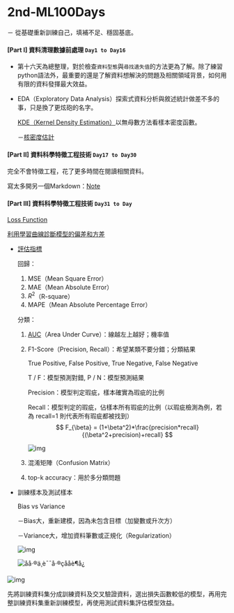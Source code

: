 

# 2nd-ML100Days

－ 從基礎重新訓練自己，填補不足、穩固基底。

#### [Part I] 資料清理數據前處理 `Day1 to Day16`

* 第十六天為總整理，對於檢查`資料型態`與`尋找遺失值`的方法更為了解。除了練習python語法外，最重要的還是了解資料想解決的問題及相關領域背景，如何用有限的資料發揮最大效益。

* EDA（Exploratory Data Analysis）探索式資料分析與敘述統計做差不多的事，只是換了更炫砲的名字。

  [KDE（Kernel Density Estimation）](http://rightthewaygeek.blogspot.com/2015/09/kernel-density-estimation.html)以無母數方法看樣本密度函數。

  －[核密度估計](<https://blog.csdn.net/unixtch/article/details/78556499>)

  

#### [Part II] 資料科學特徵工程技術 `Day17 to Day30`

完全不會特徵工程，花了更多時間在閱讀相關資料。

寫太多開另一個Markdown：[Note](https://github.com/j0987834204/2nd-ML100Days/blob/master/PartII_note.md)

#### [Part III] 資料科學特徵工程技術 `Day31 to Day`

[Loss Function]([https://medium.com/@chih.sheng.huang821/%E6%A9%9F%E5%99%A8-%E6%B7%B1%E5%BA%A6%E5%AD%B8%E7%BF%92-%E5%9F%BA%E7%A4%8E%E4%BB%8B%E7%B4%B9-%E6%90%8D%E5%A4%B1%E5%87%BD%E6%95%B8-loss-function-2dcac5ebb6cb](https://medium.com/@chih.sheng.huang821/機器-深度學習-基礎介紹-損失函數-loss-function-2dcac5ebb6cb))

[利用學習曲線診斷模型的偏差和方差](<http://bangqu.com/yjB839.html>)

* [評估指標](<https://zhuanlan.zhihu.com/p/30721429>)

  回歸：

  1. MSE（Mean Square Error）
  2. MAE（Mean Absolute Error）
  3. $R^2$（R-square）
  4. MAPE（Mean Absolute Percentage Error）

  分類：

  1. [AUC](<https://www.dataschool.io/roc-curves-and-auc-explained/>)（Area Under Curve）：線越左上越好；機率值

  2. F1-Score（Precision, Recall）：希望某類不要分錯；分類結果

     True Positive, False Positive, True Negative, False Negative

     T / F：模型預測對錯, P / N：模型預測結果

     Precision：模型判定瑕疵，樣本確實為瑕疵的比例

     Recall：模型判定的瑕疵，佔樣本所有瑕疵的比例（以瑕疵檢測為例，若為 recall=1 則代表所有瑕疵都被找到）
     $$
     F_{\beta} = (1+\beta^2)*\frac{precision*recall}{(\beta^2+precision)+recall}
     $$
     

     ![img](https://upload.wikimedia.org/wikipedia/commons/thumb/2/26/Precisionrecall.svg/350px-Precisionrecall.svg.png)

  3. 混淆矩陣（Confusion Matrix）
  4. top-k accuracy：用於多分類問題

* 訓練樣本及測試樣本

  Bias vs Variance

  －Bias大，重新建模，因為未包含目標（加變數或升次方）

  －Variance大，增加資料筆數或正規化（Regularization）

  ![img](https://liam.page/uploads/images/MachineLearning/bias-and-variance.png)

  ![åå·®ä¸è¯¯å·®çååè¶å¿](https://liam.page/uploads/images/MachineLearning/bias-variance-tend.png)

![img](https://3.bp.blogspot.com/-C4yhR_uU7b0/WcKIuMcuklI/AAAAAAAAALA/66ieZ7P3escwupEQv4giKZEEFlJlrKSdgCK4BGAYYCw/s640/%25E6%258A%2595%25E5%25BD%25B1%25E7%2589%258720.JPG)

​		先將訓練資料集分成訓練資料及交叉驗證資料，選出損失函數較低的模型，再用完整訓練資料集重新訓練模型，再使用測試資料集評估模型效益。